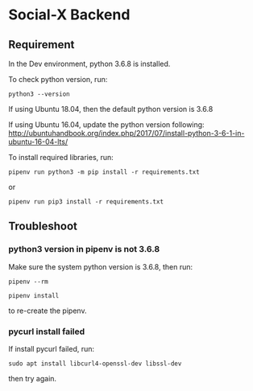 # Social-X Backend

## Requirement

In the Dev environment, python 3.6.8 is installed.

To check python version, run:

``python3 --version``

If using Ubuntu 18.04, then the default python version is 3.6.8

If using Ubuntu 16.04, update the python version following: http://ubuntuhandbook.org/index.php/2017/07/install-python-3-6-1-in-ubuntu-16-04-lts/

To install required libraries, run:

``pipenv run python3 -m pip install -r requirements.txt``

or

``pipenv run pip3 install -r requirements.txt``


## Troubleshoot

### python3 version in pipenv is not 3.6.8

Make sure the system python version is 3.6.8, then run:

``pipenv --rm``

``pipenv install``

to re-create the pipenv.

### pycurl install failed

If install pycurl failed, run:

``sudo apt install libcurl4-openssl-dev libssl-dev``

then try again.
